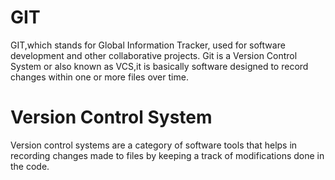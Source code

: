 # GIT
GIT,which stands for Global Information Tracker, used for software development and other collaborative projects. Git is a Version Control System or also known as VCS,it is basically software designed to record changes within one or more files over time. 
# Version Control System
Version control systems are a category of software tools that helps in recording changes made to files by keeping a track of modifications done in the code.

